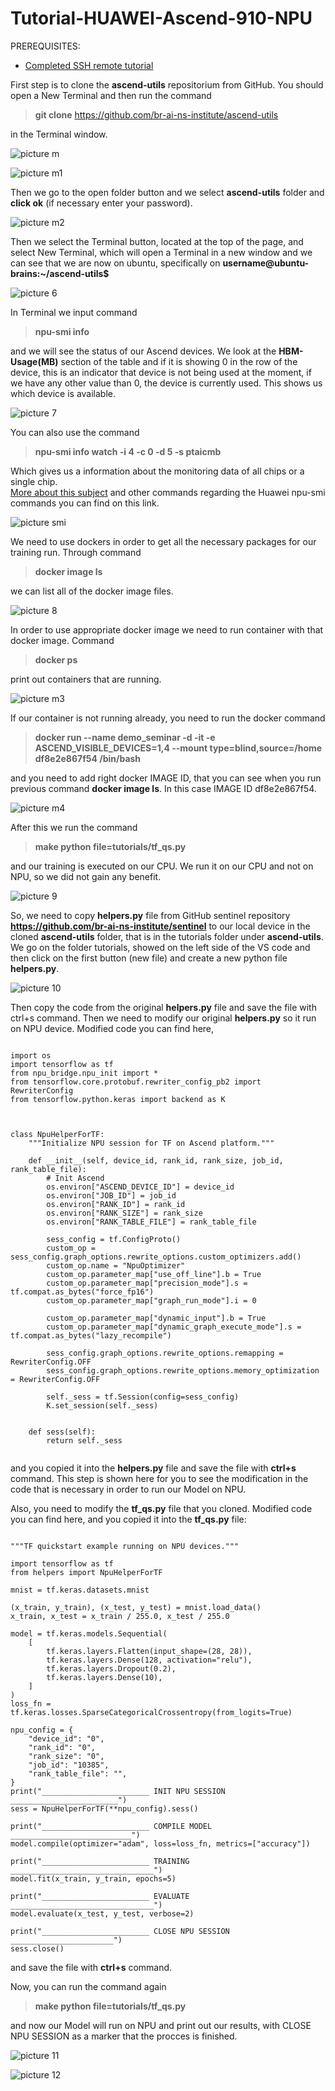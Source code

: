 # Tutorial-HUAWEI-Ascend-910-NPU

PREREQUISITES:

  * [Completed SSH remote tutorial](https://github.com/kalusev/ssh-remote-tutorial)

First step is to clone the **ascend-utils** repositorium from GitHub. You should open a New Terminal and then run the command

>**git clone** https://github.com/br-ai-ns-institute/ascend-utils 

in the Terminal window.

![picture m](https://user-images.githubusercontent.com/97163298/149993334-3cac0feb-8930-4dd4-a884-91a60c0bc938.png)

![picture m1](https://user-images.githubusercontent.com/97163298/149993415-63595f6b-c801-4930-9c16-3fde71575ecb.png)

Then we go to the open folder button and we select **ascend-utils** folder and **click ok** (if necessary enter your password).

![picture m2](https://user-images.githubusercontent.com/97163298/149994944-4c035abd-530a-4607-85e8-7dd8a46fc73c.png)

Then we select the Terminal button, located at the top of the page, and select New Terminal, which will open a Terminal in a new window and we can see that we are now on ubuntu, specifically on **username@ubuntu-brains:~/ascend-utils$** 

![picture 6](https://user-images.githubusercontent.com/97163298/149995256-65857c35-749b-4097-85ec-ded395e6976f.png)

In Terminal we input command 
>**npu-smi info** 

and we will see the status of our Ascend devices. We look at the **HBM-Usage(MB)** section of the table and if it is showing 0 in the row of the device, this is an indicator that device is not being used at the moment, if we have any other value than 0, the device is currently used. This shows us which device is available.

![picture 7](https://user-images.githubusercontent.com/97163298/149996582-9260e645-7040-4efe-897f-338b0d3dbe45.png)

You can also use the command

>**npu-smi info watch -i 4 -c 0 -d 5 -s ptaicmb**

Which gives us a information about the monitoring data of all chips or a single chip.  
[More about this subject](https://support.huawei.com/enterprise/en/doc/EDOC1100116422/9d06c1ee/introduction-to-the-npu-smi-command-for-versions-100-1010)
and other commands regarding the Huawei npu-smi commands you can find on this link.

![picture smi](https://user-images.githubusercontent.com/97163298/149998617-6642ffdd-3e38-4d6a-a1ce-cc3c265a99ba.png)

We need to use dockers in order to get all the necessary packages for our training run. Through command

>**docker image ls** 

we can list all of the docker image files.

![picture 8](https://user-images.githubusercontent.com/97163298/149999576-debf377d-406f-4e90-a8fd-bcb84334cce4.png)

In order to use appropriate docker image we need to run container with that docker image. Command 

>**docker ps** 

print out containers that are running.

![picture m3](https://user-images.githubusercontent.com/97163298/150000008-8a49a4ad-4ecf-4eec-b2ea-fd7fde29c974.png)

If our container is not running already, you need to run the docker command

>**docker run --name demo_seminar -d -it -e ASCEND_VISIBLE_DEVICES=1,4 --mount type=blind,source=/home df8e2e867f54 /bin/bash** 

and you need to add right docker IMAGE ID, that you can see when you run previous command **docker image ls**. In this case IMAGE ID df8e2e867f54.

![picture m4](https://user-images.githubusercontent.com/97163298/150001456-50e274ab-33e5-4534-a777-cff9f9d4f883.png)

After this we run the command 

>**make python file=tutorials/tf_qs.py**

and our training is executed on our CPU. We run it on our CPU and not on NPU, so we did not gain any benefit.

![picture 9](https://user-images.githubusercontent.com/97163298/150001753-98a38ddf-ba3f-4656-917e-5aa695bf4344.png)

So, we need to copy **helpers.py** file from GitHub sentinel repository **https://github.com/br-ai-ns-institute/sentinel** to our local device in the cloned **ascend-utils** folder, that is in the tutorials folder under **ascend-utils**. We go on the folder tutorials, showed on the left side of the VS code and then click on the first button (new file) and create a new python file **helpers.py**.

![picture 10](https://user-images.githubusercontent.com/97163298/150004038-1efc9300-5eb5-4b11-88d5-8e3dab2c4d35.png)

Then copy the code from the original **helpers.py** file and save the file with ctrl+s command.
Then we need to modify our original **helpers.py** so it run on NPU device. Modified code you can find here,

```

import os
import tensorflow as tf
from npu_bridge.npu_init import *
from tensorflow.core.protobuf.rewriter_config_pb2 import RewriterConfig
from tensorflow.python.keras import backend as K



class NpuHelperForTF:
    """Initialize NPU session for TF on Ascend platform."""

    def __init__(self, device_id, rank_id, rank_size, job_id, rank_table_file):
        # Init Ascend
        os.environ["ASCEND_DEVICE_ID"] = device_id
        os.environ["JOB_ID"] = job_id
        os.environ["RANK_ID"] = rank_id
        os.environ["RANK_SIZE"] = rank_size
        os.environ["RANK_TABLE_FILE"] = rank_table_file

        sess_config = tf.ConfigProto()
        custom_op = sess_config.graph_options.rewrite_options.custom_optimizers.add()
        custom_op.name = "NpuOptimizer"
        custom_op.parameter_map["use_off_line"].b = True
        custom_op.parameter_map["precision_mode"].s = tf.compat.as_bytes("force_fp16")
        custom_op.parameter_map["graph_run_mode"].i = 0

        custom_op.parameter_map["dynamic_input"].b = True
        custom_op.parameter_map["dynamic_graph_execute_mode"].s = tf.compat.as_bytes("lazy_recompile")

        sess_config.graph_options.rewrite_options.remapping = RewriterConfig.OFF
        sess_config.graph_options.rewrite_options.memory_optimization = RewriterConfig.OFF

        self._sess = tf.Session(config=sess_config)
        K.set_session(self._sess)


    def sess(self):
        return self._sess
        
```

and you copied it into the **helpers.py** file and save the file with **ctrl+s** command. This step is shown here for you to see the modification in the code that is necessary in order to run our Model on NPU.

Also, you need to modify the **tf_qs.py** file that you cloned. Modified code you can find here, and you copied it into the **tf_qs.py** file:

```

"""TF quickstart example running on NPU devices."""

import tensorflow as tf
from helpers import NpuHelperForTF

mnist = tf.keras.datasets.mnist

(x_train, y_train), (x_test, y_test) = mnist.load_data()
x_train, x_test = x_train / 255.0, x_test / 255.0

model = tf.keras.models.Sequential(
    [
        tf.keras.layers.Flatten(input_shape=(28, 28)),
        tf.keras.layers.Dense(128, activation="relu"),
        tf.keras.layers.Dropout(0.2),
        tf.keras.layers.Dense(10),
    ]
)
loss_fn = tf.keras.losses.SparseCategoricalCrossentropy(from_logits=True)

npu_config = {
    "device_id": "0",
    "rank_id": "0",
    "rank_size": "0",
    "job_id": "10385",
    "rank_table_file": "",
}
print("________________________ INIT NPU SESSION ________________________")
sess = NpuHelperForTF(**npu_config).sess()

print("________________________ COMPILE MODEL ___________________________")
model.compile(optimizer="adam", loss=loss_fn, metrics=["accuracy"])

print("________________________ TRAINING ________________________________")
model.fit(x_train, y_train, epochs=5)

print("________________________ EVALUATE ________________________________")
model.evaluate(x_test, y_test, verbose=2)

print("________________________ CLOSE NPU SESSION _______________________")
sess.close()
```
and save the file with **ctrl+s** command.

Now, you can run the command again

>**make python file=tutorials/tf_qs.py**

and now our Model will run on NPU and print out our results, with CLOSE NPU SESSION as a marker that the procces is finished. 

![picture 11](https://user-images.githubusercontent.com/97163298/150006541-0c49b339-a1b7-4f68-a273-cd4e2fa34c3f.png)





![picture 12](https://user-images.githubusercontent.com/97163298/150006655-2e43d974-9b1f-4060-bb90-23cd7efa594a.png)

